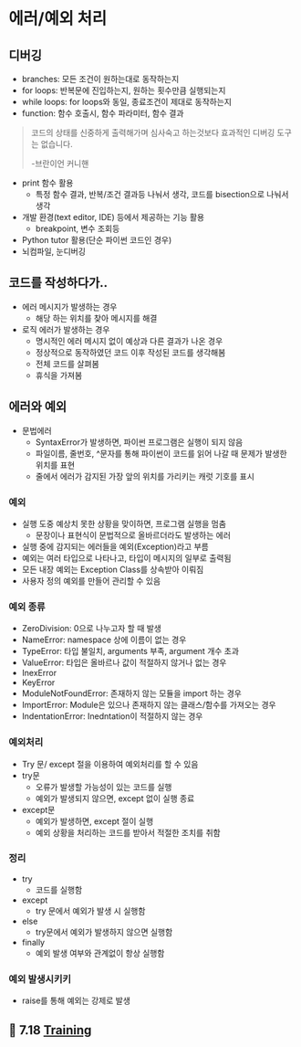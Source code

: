 # 에러/예외 처리

## 디버깅

- branches: 모든 조건이 원하는대로 동작하는지
- for loops: 반복문에 진입하는지, 원하는 횟수만큼 실행되는지
- while loops: for loops와 동일, 종료조건이 제대로 동작하는지
- function: 함수 호출시, 함수 파라미터, 함수 결과

> 코드의 상태를 신중하게 출력해가며 심사숙고 하는것보다 효과적인 디버깅 도구는 없습니다.
>
> -브란이언 커니핸

- print 함수 활용
  - 특정 함수 결과, 반복/조건 결과등 나눠서 생각, 코드를 bisection으로 나눠서 생각
- 개발 환경(text editor, IDE) 등에서 제공하는 기능 활용
  - breakpoint, 변수 조회등
- Python tutor 활용(단순 파이썬 코드인 경우)
- 뇌컴파일, 눈디버깅

## 코드를 작성하다가..

- 에러 메시지가 발생하는 경우
  - 해당 하는 위치를 찾아 메시지를 해결
- 로직 에러가 발생하는 경우
  - 명시적인 에러 메시지 없이 예상과 다른 결과가 나온 경우
  - 정상적으로 동작하였던 코드 이후 작성된 코드를 생각해봄
  - 전체 코드를 살펴봄
  - 휴식을 가져봄

## 에러와 예외

- 문법에러
  - SyntaxError가 발생하면, 파이썬 프로그램은 실행이 되지 않음
  - 파일이름, 줄번호, ^문자를 통해 파이썬이 코드를 읽어 나갈 때 문제가 발생한 위치를 표현
  - 줄에서 에러가 감지된 가장 앞의 위치를 가리키는 캐럿 기호를 표시

### 예외

- 실행 도중 예상치 못한 상황을 맞이하면, 프로그램 실행을 멈춤
  - 문장이나 표현식이 문법적으로 올바르더라도 발생하는 에러
- 실행 중에 감지되는 에러들을 예외(Exception)라고 부름
- 예외는 여러 타입으로 나타나고, 타입이 메시지의 일부로 출력됨
- 모든 내장 예외는 Exception Class를 상속받아 이뤄짐
- 사용자 정의 예외를 만들어 관리할 수 있음

### 예외 종류

- ZeroDivision: 0으로 나누고자 할 때 발생
- NameError: namespace 상에 이름이 없는 경우
- TypeError: 타입 불일치, arguments 부족, argument 개수 초과
- ValueError: 타입은 올바르나 값이 적절하지 않거나 없는 경우
- InexError
- KeyError
- ModuleNotFoundError: 존재하지 않는 모듈을 import 하는 경우
- ImportError: Module은 있으나 존재하지 않는 클래스/함수를 가져오는 경우
- IndentationError: Inedntation이 적절하지 않는 경우

### 예외처리

- Try 문/ except 절을 이용하여 예외처리를 할 수 있음
- try문
  - 오류가 발생할 가능성이 있는 코드를 실행
  - 예외가 발생되지 않으면, except 없이 실행 종료
- except문
  - 예외가 발생하면, except 절이 실행
  - 예외 상황을 처리하는 코드를 받아서 적절한 조치를 취함

### 정리

- try
  - 코드를 실행함
- except
  - try 문에서 예외가 발생 시 실행함
- else
  - try문에서 예외가 발생하지 않으면 실행함
- finally
  - 예외 발생 여부와 관계없이 항상 실행함

### 예외 발생시키키

- raise를 통해 예외는 강제로 발생



## 💪 7.18 [Training](./test/7.18_test)